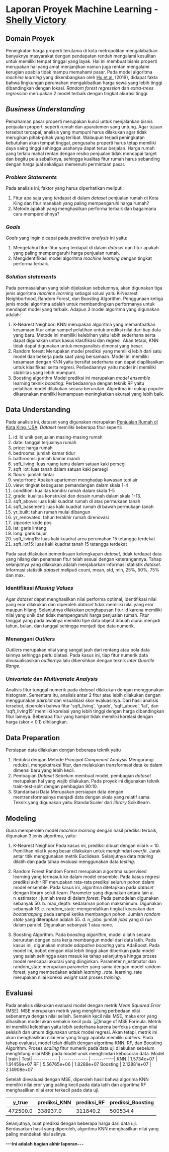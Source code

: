 # Laporan Proyek Machine Learning - [Shelly Victory](https://www.dicoding.com/users/victorysl)

## Domain Proyek
Peningkatan harga properti terutama di kota metropolitan mengakibatkan banyaknya masyarakat dengan pendapatan rendah mengalami kesulitan untuk memiliki tempat tinggal yang layak. Hal ini membuat bisnis properti merupakan hal yang amat menjanjikan namun juga rentan mengalami kerugian apabila tidak mampu memahami pasar. Pada model algoritma *machine learning* yang dikembangkan oleh [Hu et al.](https://www.sciencedirect.com/science/article/abs/pii/S0264837718316429) (2019), didapat fakta bahwa lingkungan perumahan mengakibatkan harga sewa yang lebih tinggi dibandingkan dengan lokasi. *Random forest regression* dan *extra-trees regression* merupakan 2 model terbaik dengan tingkat akurasi tinggi.

## *Business Understanding*
Pemahaman pasar properti merupakan kunci untuk menjalankan bisnis penjualan properti seperti rumah dan aparatemen yang untung. Agar tujuan tersebut tercapai, analisis yang mumpuni harus dilakukan agar tidak merugikan pihak-pihak yang terlibat. Walaupun terjadi peningkatan kebutuhan akan tempat tinggal, pengusaha properti harus tetap memiliki daya saing tinggi sehingga usahanya dapat terus berjalan. Harga rumah yang terlalu mahal rentan dengan resiko penjualan tidak mencapai target dan begitu pula sebaliknya, sehingga kualitas fitur rumah harus sebanding dengan harga jual sekaligus memenuhi permintaan pasar.

### *Problem Statements*
Pada analisis ini, faktor yang harus diperhatikan meliputi: 
1. Fitur apa saja yang terdapat di dalam *dataset* penjualan rumah di Kota King dan fitur manakah yang paling mempengaruhi harga rumah?
2. Metode apakah yang menghasilkan performa terbaik dan bagaimana cara memperolehnya?

### *Goals*
*Goals* yang ingin dicapai pada *predictive analysis* ini yaitu:
1. Mengetahui fitur-fitur yang terdapat di dalam *dataset* dan fitur apakah yang paling mempengaruhi harga penjualan rumah.
2. Mengidentifikasi model algoritma *machine learning* dengan tingkat performa terbaik.

### *Solution statements*
Pada permasalahan yang telah dijelaskan sebelumnya, akan digunakan tiga jenis algoritma *machine learning* sebagai solusi yaitu K-Nearest Neighborhood, Random Forest, dan Boosting Algorithm. Penggunaan ketiga jenis model algoritma adalah untuk membandingkan performanya untuk mendapat model yang terbaik. Adapun 3 model algoritma yang digunakan adalah:
1. K-Nearest Neighbor: 
KNN merupakan algoritma yang memanfaatkan kesamaan fitur antar sampel pelatihan untuk prediksi nilai dari tiap data yang baru. Metode ini memiliki kelebihan yaitu lebih sederhana serta dapat digunakan untuk kasus klasifikasi dan regresi. Akan tetapi, KNN tidak dapat digunakan untuk menganalisis dimensi yang besar.
2. Random forest:
Merupakan model prediksi yang memiliki lebih dari satu model dan bekerja pada saat yang bersamaan. Model ini memiliki kesamaan dengan KNN yaitu bersifat sederhana dan dapat diaplikasikan untuk klasifikasi serta regresi. Perbedaannya yaitu model ini memiliki stabilitas yang lebih mumpuni.
3. Boosting algorithm
Model prediksi ini merupakan *model ensemble* learning teknik *boosting*. Perbedaannya dengan teknik RF yaitu pelatihan model dilakukan secara berurutan. Algoritma ini cukup populer dikarenakan memiliki kemampuan meningkatkan akurasi yang lebih baik.

## Data Understanding
Pada analisis ini, dataset yang digunakan merupakan [Penjualan Rumah di Kota King, USA](https://www.kaggle.com/harlfoxem/housesalesprediction). *Dataset* memiliki beberapa fitur seperti:
1. id: Id unik penjualan masing-masing rumah
2. date: tanggal terjualnya rumah
3. price: harga rumah
4. bedrooms: jumlah kamar tidur
5. bathrooms: jumlah kamar mandi
6. sqft_living: luas ruang tamu dalam satuan kaki persegi
7. sqft_lot: luas tanah dalam satuan kaki persegi
8. floors: jumlah lantai
9. waterfront: Apakah apartemen menghadap kawasan tepi air
10. view: tingkat kebagusan pemandangan dalam skala 1-4
11. condition: kualitas kondisi rumah dalam skala 1-5
12. grade: kualitas konstruksi dan desain rumah dalam skala 1-13.
13. sqft_above: luas kaki kuadrat rumah di atas permukaan tanah
14. sqft_basement: luas kaki kuadrat rumah di bawah permukaan tanah
15. yr_built: tahun rumah mulai dibangun
16. yr_renovated: tahun terakhir rumah direnovasi
17. zipcode: kode pos
18. lat: garis lintang
19. long: garis bujur
20. sqft_living15: luas kaki kuadrat area perumahan 15 tetangga terdekat
21. sqft_lot15: luas kaki kuadrat tanah 15 tetangga terdekat

Pada saat dilakukan pemeriksaan kelengkapan *dataset*, tidak terdapat data yang hilang dan penamaan fitur telah sesuai dengan keterangannya. Tahap selanjutnya yang dilakukan adalah menjabarkan informasi statistik *dataset*. Informasi statistik *dataset* meliputi count, mean, std, min, 25%, 50%, 75% dan max.

### Identifikasi *Missing Values*
Agar *dataset* dapat menghasilkan nilai performa optimal, identifikasi nilai yang eror dilakukan dan diperoleh *dataset* tidak memiliki nilai yang eror maupun hilang. Selanjutnya dilakukan penghapusan fitur id karena memiliki nilai yang unik dan tidak mempengaruhi harga penjualan rumah. Fitur tanggal yang pada awalnya memiliki tipe data object dibuah diurai menjadi tahun, bulan, dan tanggal sehingga menjadi tipe data numerik.

### Menangani *Outliers*
*Outliers* merupakan nilai yang sangat jauh dari rentang atau pola data lainnya sehingga perlu diatasi. Pada kasus ini, tiap fitur numerik data divusualisasikan *outlier*nya lalu dibersihkan dengan teknik *Inter Quartile Range*.

### *Univariate* dan *Multivariate Analysis*
Analisis fitur tunggal numerik pada *dataset* dilakukan dengan menggunakan histogram.
Sementara itu, analisis antar 2 fitur atau lebih dilakukan dengan menggunakan *pairplot* dan visualisasi skor evaluasinya. Dari hasil analisis tersebut, diperoleh bahwa fitur 'sqft_living', 'grade', 'sqft_above', 'lat', dan 'sqft_living15' memiliki korelasi yang lebih tinggi dengan harga dibandingkan fitur lainnya. Beberapa fitur yang hampir tidak memiliki korelasi dengan harga (skor < 0.1) dihilangkan.

## Data Preparation
Persiapan data dilakukan dengan beberapa teknik yaitu 
1. Reduksi dengan Metode *Principal Component Analysis* Mengurangi reduksi, mengekstraksi fitur, dan melakukan transformasi data ke dalam dimensi baru yang lebih kecil. 
2. Pembagian *Dataset*
Sebelum membuat model, pembagian *dataset* merupakan hal yang wajib dilakukan. Pada proyek ini digunakan teknik train-test-split dengan pembagian 90:10.
3. Standarisasi Data
Merupakan persiapan data dengan mentransformasinya menjadi data dengan skala yang relatif sama. Teknik yang digunakan yaitu StandarScaler dari *library* Scikitlearn.

## Modeling
Guna memperoleh model *machine learning* dengan hasil prediksi terbaik, digunakan 3 jenis algoritma, yaitu:
1. K-Nearest Neighbor
Pada kasus ini, prediksi dibuat dengan nilai k = 10. Pemilihan nilai k yang besar dilakukan untuk menghindari *overfit*. Jarak antar titik menggunakan metrik Euclidean. Selanjutnya data *training* dilatih dan pada tahap evaluasi menggunakan data *testing*.

2. Random Forest
Random Forest merupakan algoritma supervised learning yang termasuk ke dalam model ensemble. Pada kasus regresi prediksi akhir RF merupakan rata-rata prediksi seluruh pohon dalam model ensemble. Pada kasus ini, algoritma ditetapkan pada *dataset* dengan library scikit-learn. Parameter yang digunakan antara lain 
a. n_estimator : jumlah *trees* di dalam *forest*. Pada pemodelan digunakan sebanyak 50.
b. max_depth: kedalaman pohon maksmimum. Digunakan sebanyak 16.
c. random_state: mengendalikan tingkat keacakan dan *bootstrapping* pada sampel ketika membangun pohon. Jumlah *random state* yang diterapkan adalah 55.
d. n_jobs: jumlah *jobs* yang di *run* dalam paralel. Digunakan sebanyak 1 atau none.


3. Boosting Algorithm.
Pada *boosting algorithm*, model dilatih secara berurutan dengan cara kerja membangun model dari data latih. Pada kasus ini, digunakan motode *adapative boosting* yaitu AdaBoost. Pada model ini, bobot dengan nilai lebih tinggi akan diberikan pada model yang salah sehingga akan masuk ke tahap selanjutnya hingga proses model mencapai akurasi yang diinginkan. Parameter n_estimator dan random_state merupakan parameter yang sama dengan model random forest, yang membedakan adalah *learning _rate*. learning_rate merupakan nilai koreksi *weight* saat proses *training*.

## Evaluasi
Pada analisis dilakukan evaluasi model dengan metrik *Mean Squared Error* (MSE). MSE merupakan metrik yang menghitung perbedaan nilai sebenarnya dengan nilai selisih. Semakin kecil nilai MSE, maka eror yang dihasilkan model akan semakin kecil pula. ![Image of MSE Formula](https://user-images.githubusercontent.com/89523435/175800241-379a912e-e6bf-45b0-84e4-3bd5a786a608.png). Metrik ini memiliki kelebihan yaitu lebih sederhana karena berfokus dengan nilai selsisih dan umum digunakan untuk model regresi. Akan tetapi, metrik ini akan menghasilkan nilai eror yang tinggi apabila memiliki *outliers*.
Pada tahap evaluasi, model telah dilatih dengan algoritma KNN, RF, dan Boosting Algorithm. Proses *scaling* fitur numerik pada data uji dilakukan sebelum menghitung nilai MSE pada model unuk menghindari kebocoran data. 
 Model | train | Test|
------------ | ------------- | -----------|
KNN | 1.5734e+07 | 1.91459e+07
RF | 5.56765e+06 | 1.8288e+07
Boosting | 2.12881e+07 | 2.14908e+07

Setelah dievaluasi dengan MSE, diperoleh hasil bahwa algorima KNN memiliki nilai eror yang paling kecil pada data latih dan algoritma RF menghasilkan nilai eror terkecil pada data uji. 

y_true |	prediksi_KNN |	prediksi_RF	| prediksi_Boosting
------------ | ------------- | -----------| -----------|
472500.0 |	338937.0|	311840.2|	500534.4|

Selanjutnya, buat prediksi dengan beberapa harga dari data uji. Berdasarkan hasil yang diperoleh, algoritma KNN menghasilkan nilai yang paling mendekati nlai aslinya.  

**---Ini adalah bagian akhir laporan---**
